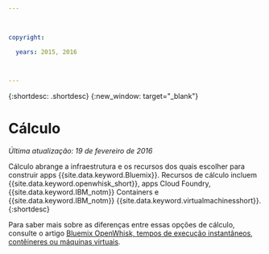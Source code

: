 ```yaml
---

 

copyright:

  years: 2015, 2016

 

---
```


{:shortdesc: .shortdesc} 
{:new_window: target="_blank"}

# Cálculo
*Última atualização: 19 de fevereiro de 2016*

Cálculo abrange a infraestrutura e os recursos dos quais escolher para construir apps {{site.data.keyword.Bluemix}}. Recursos de cálculo incluem {{site.data.keyword.openwhisk_short}}, apps Cloud Foundry, {{site.data.keyword.IBM_notm}} Containers e {{site.data.keyword.IBM_notm}} {{site.data.keyword.virtualmachinesshort}}.
{:shortdesc}

Para saber mais sobre as diferenças entre essas opções de cálculo, consulte o artigo [Bluemix OpenWhisk, tempos de execução instantâneos, contêineres ou máquinas virtuais](https://developer.ibm.com/bluemix/2015/08/05/bluemix-instant-runtimes-containers-or-virtual-machines/).
